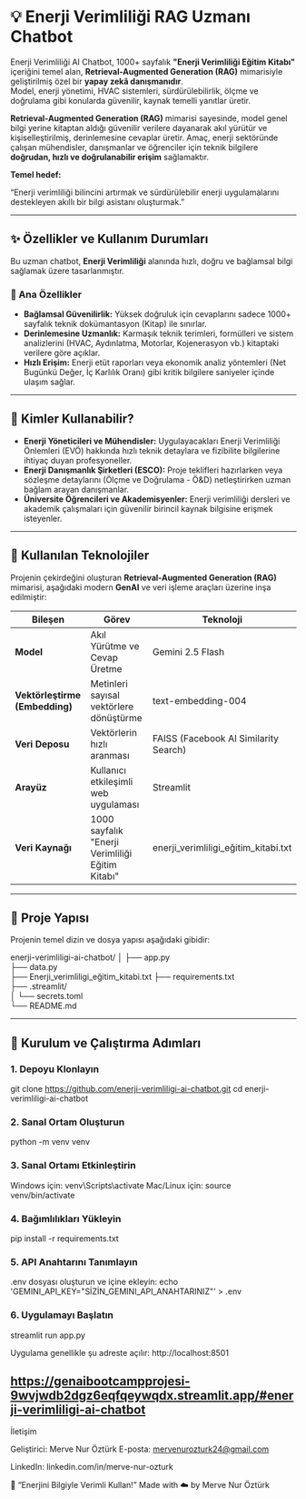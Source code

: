 # 💡 Enerji Verimliliği RAG Uzmanı Chatbot

Enerji Verimliliği AI Chatbot, 1000+ sayfalık **"Enerji Verimliliği Eğitim Kitabı"** içeriğini temel alan, **Retrieval-Augmented Generation (RAG)** mimarisiyle geliştirilmiş özel bir **yapay zekâ danışmanıdır**.  
Model, enerji yönetimi, HVAC sistemleri, sürdürülebilirlik, ölçme ve doğrulama gibi konularda güvenilir, kaynak temelli yanıtlar üretir.
  
**Retrieval-Augmented Generation (RAG)** mimarisi sayesinde, model genel bilgi yerine kitaptan aldığı güvenilir verilere dayanarak akıl yürütür ve kişiselleştirilmiş, derinlemesine cevaplar üretir.
Amaç, enerji sektöründe çalışan mühendisler, danışmanlar ve öğrenciler için teknik bilgilere **doğrudan, hızlı ve doğrulanabilir erişim** sağlamaktır.

**Temel hedef:** 

“Enerji verimliliği bilincini artırmak ve sürdürülebilir enerji uygulamalarını destekleyen akıllı bir bilgi asistanı oluşturmak.”

---

## ✨ Özellikler ve Kullanım Durumları

Bu uzman chatbot, **Enerji Verimliliği** alanında hızlı, doğru ve bağlamsal bilgi sağlamak üzere tasarlanmıştır.

### 🔹 Ana Özellikler

- **Bağlamsal Güvenilirlik:** Yüksek doğruluk için cevaplarını sadece 1000+ sayfalık teknik dokümantasyon (Kitap) ile sınırlar.  
- **Derinlemesine Uzmanlık:** Karmaşık teknik terimleri, formülleri ve sistem analizlerini (HVAC, Aydınlatma, Motorlar, Kojenerasyon vb.) kitaptaki verilere göre açıklar.  
- **Hızlı Erişim:** Enerji etüt raporları veya ekonomik analiz yöntemleri (Net Bugünkü Değer, İç Karlılık Oranı) gibi kritik bilgilere saniyeler içinde ulaşım sağlar.

---

## 👥 Kimler Kullanabilir?

- **Enerji Yöneticileri ve Mühendisler:** Uygulayacakları Enerji Verimliliği Önlemleri (EVÖ) hakkında hızlı teknik detaylara ve fizibilite bilgilerine ihtiyaç duyan profesyoneller.  
- **Enerji Danışmanlık Şirketleri (ESCO):** Proje teklifleri hazırlarken veya sözleşme detaylarını (Ölçme ve Doğrulama - Ö&D) netleştirirken uzman bağlam arayan danışmanlar.  
- **Üniversite Öğrencileri ve Akademisyenler:** Enerji verimliliği dersleri ve akademik çalışmaları için güvenilir birincil kaynak bilgisine erişmek isteyenler.

---

## 🚀 Kullanılan Teknolojiler

Projenin çekirdeğini oluşturan **Retrieval-Augmented Generation (RAG)** mimarisi, aşağıdaki modern **GenAI** ve veri işleme araçları üzerine inşa edilmiştir:

| Bileşen | Görev | Teknoloji |
|----------|--------|-----------|
| **Model** | Akıl Yürütme ve Cevap Üretme | Gemini 2.5 Flash |
| **Vektörleştirme (Embedding)** | Metinleri sayısal vektörlere dönüştürme | text-embedding-004 |
| **Veri Deposu** | Vektörlerin hızlı aranması | FAISS (Facebook AI Similarity Search) |
| **Arayüz** | Kullanıcı etkileşimli web uygulaması | Streamlit |
| **Veri Kaynağı** | 1000 sayfalık "Enerji Verimliliği Eğitim Kitabı" | enerji_verimliligi_eğitim_kitabi.txt |

---

## 📂 Proje Yapısı

Projenin temel dizin ve dosya yapısı aşağıdaki gibidir:


enerji-verimliligi-ai-chatbot/
│
├── app.py                         
├── data.py                        
├── Enerji_verimliligi_eğitim_kitabi.txt 
├── requirements.txt              
├── .streamlit/                   
│   └── secrets.toml              
└── README.md                      

---

## 🚀 Kurulum ve Çalıştırma Adımları

### 1. Depoyu Klonlayın
git clone https://github.com/enerji-verimliligi-ai-chatbot.git
cd enerji-verimliligi-ai-chatbot

### 2. Sanal Ortam Oluşturun
python -m venv venv

### 3. Sanal Ortamı Etkinleştirin
Windows için:
venv\Scripts\activate
Mac/Linux için:
source venv/bin/activate

### 4. Bağımlılıkları Yükleyin
pip install -r requirements.txt

### 5. API Anahtarını Tanımlayın
 .env dosyası oluşturun ve içine ekleyin:
echo 'GEMINI_API_KEY="SİZİN_GEMINI_API_ANAHTARINIZ"' > .env

### 6. Uygulamayı Başlatın
streamlit run app.py

 Uygulama genellikle şu adreste açılır:
 http://localhost:8501

https://genaibootcampprojesi-9wvjwdb2dgz6eqfqeywqdx.streamlit.app/#enerji-verimliligi-ai-chatbot
----



İletişim

Geliştirici: Merve Nur Öztürk
E-posta: mervenurozturk24@gmail.com

LinkedIn: linkedin.com/in/merve-nur-ozturk

💚 “Enerjini Bilgiyle Verimli Kullan!”
Made with ☁️ by Merve Nur Öztürk

